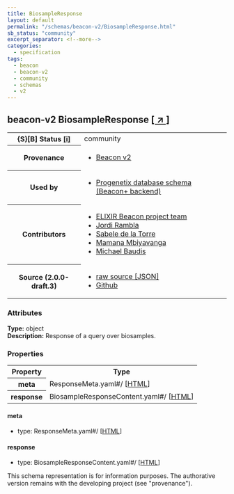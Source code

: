 ```yaml
---
title: BiosampleResponse
layout: default
permalink: "/schemas/beacon-v2/BiosampleResponse.html"
sb_status: "community"
excerpt_separator: <!--more-->
categories:
  - specification
tags:
  - beacon
  - beacon-v2
  - community
  - schemas
  - v2
---
```


<div id="schema-header-title">
  <h2><span id="schema-header-title-project">beacon-v2</span> BiosampleResponse <a href="https://github.com/ga4gh-beacon/specification-v2-blocks" target="_BLANK">[ &nearr; ]</a></h2>
</div>

<table id="schema-header-table">
<tr>
<th>{S}[B] Status <a href="https://schemablocks.org/about/sb-status-levels.html">[i]</a></th>
<td><div id="schema-header-status">community</div></td>
</tr>
<tr><th>Provenance</th><td><ul>
<li><a href="https://github.com/ga4gh-beacon/specification-v2">Beacon v2</a></li>
</ul></td></tr>
<tr><th>Used by</th><td><ul>
<li><a href="https://github.com/progenetix/schemas/">Progenetix database schema (Beacon+ backend)</a></li>
</ul></td></tr>


<!--more-->
<tr><th>Contributors</th><td><ul>
<li><a href="https://beacon-project.io/categories/people.html">ELIXIR Beacon project team</a></li>
<li><a href="https://github.com/jrambla">Jordi Rambla</a></li>
<li><a href="https://github.com/sdelatorrep">Sabele de la Torre</a></li>
<li><a href="https://github.com/mamanambiya">Mamana Mbiyavanga</a></li>
<li><a href="https://orcid.org/0000-0002-9903-4248">Michael Baudis</a></li>
</ul></td></tr>
<tr><th>Source (2.0.0-draft.3)</th><td><ul>
<li><a href="current/BiosampleResponse.json" target="_BLANK">raw source [JSON]</a></li>
<li><a href="https://github.com/ga4gh-beacon/specification-v2-blocks/blob/master/schemas/BiosampleResponse.yaml" target="_BLANK">Github</a></li>
</ul></td></tr>
</table>

<div id="schema-attributes-title"><h3>Attributes</h3></div>

  
__Type:__ object  
__Description:__ Response of a query over biosamples.

### Properties

<table id="schema-properties-table">
<tr><th>Property</th><th>Type</th></tr>
<tr><th>meta</th><td>ResponseMeta.yaml#/ [<a href="./ResponseMeta.html">HTML</a>]</td></tr>
<tr><th>response</th><td>BiosampleResponseContent.yaml#/ [<a href="./BiosampleResponseContent.html">HTML</a>]</td></tr>
</table>


#### meta

* type: ResponseMeta.yaml#/ [<a href="./ResponseMeta.html">HTML</a>]




#### response

* type: BiosampleResponseContent.yaml#/ [<a href="./BiosampleResponseContent.html">HTML</a>]



<div id="schema-footer"> This schema representation is for information purposes. The authorative  version remains with the developing project (see "provenance"). </div>


